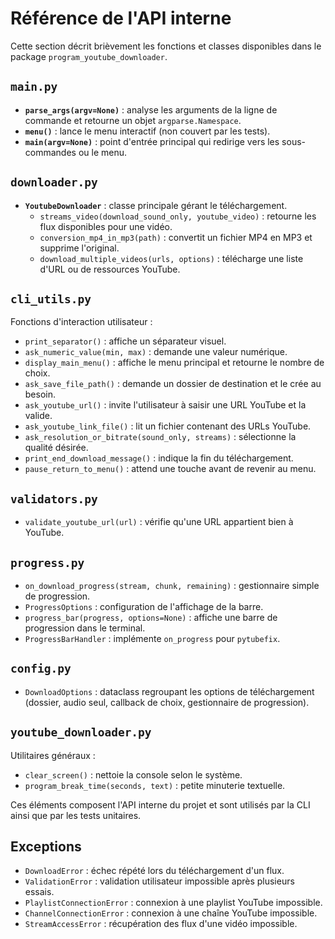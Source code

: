 # Référence de l'API interne

Cette section décrit brièvement les fonctions et classes disponibles dans le package `program_youtube_downloader`.

## `main.py`
- **`parse_args(argv=None)`** : analyse les arguments de la ligne de commande et retourne un objet `argparse.Namespace`.
- **`menu()`** : lance le menu interactif (non couvert par les tests).
- **`main(argv=None)`** : point d'entrée principal qui redirige vers les sous-commandes ou le menu.

## `downloader.py`
- **`YoutubeDownloader`** : classe principale gérant le téléchargement.
  - `streams_video(download_sound_only, youtube_video)` : retourne les flux disponibles pour une vidéo.
  - `conversion_mp4_in_mp3(path)` : convertit un fichier MP4 en MP3 et supprime l'original.
  - `download_multiple_videos(urls, options)` : télécharge une liste d'URL ou de ressources YouTube.

## `cli_utils.py`
Fonctions d'interaction utilisateur :
- `print_separator()` : affiche un séparateur visuel.
- `ask_numeric_value(min, max)` : demande une valeur numérique.
- `display_main_menu()` : affiche le menu principal et retourne le nombre de choix.
- `ask_save_file_path()` : demande un dossier de destination et le crée au besoin.
- `ask_youtube_url()` : invite l'utilisateur à saisir une URL YouTube et la valide.
- `ask_youtube_link_file()` : lit un fichier contenant des URLs YouTube.
- `ask_resolution_or_bitrate(sound_only, streams)` : sélectionne la qualité désirée.
- `print_end_download_message()` : indique la fin du téléchargement.
- `pause_return_to_menu()` : attend une touche avant de revenir au menu.

## `validators.py`
- `validate_youtube_url(url)` : vérifie qu'une URL appartient bien à YouTube.

## `progress.py`
- `on_download_progress(stream, chunk, remaining)` : gestionnaire simple de progression.
- `ProgressOptions` : configuration de l'affichage de la barre.
- `progress_bar(progress, options=None)` : affiche une barre de progression dans le terminal.
- `ProgressBarHandler` : implémente `on_progress` pour `pytubefix`.

## `config.py`
- `DownloadOptions` : dataclass regroupant les options de téléchargement (dossier, audio seul, callback de choix, gestionnaire de progression).

## `youtube_downloader.py`
Utilitaires généraux :
- `clear_screen()` : nettoie la console selon le système.
- `program_break_time(seconds, text)` : petite minuterie textuelle.

Ces éléments composent l'API interne du projet et sont utilisés par la CLI ainsi que par les tests unitaires.

## Exceptions
- `DownloadError` : échec répété lors du téléchargement d'un flux.
- `ValidationError` : validation utilisateur impossible après plusieurs essais.
- `PlaylistConnectionError` : connexion à une playlist YouTube impossible.
- `ChannelConnectionError` : connexion à une chaîne YouTube impossible.
- `StreamAccessError` : récupération des flux d'une vidéo impossible.
